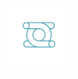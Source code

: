 <div align="center">
<img alt="logo" src="https://raw.githubusercontent.com/anishshettyk/version_1/main/src/images/logo.png" width="100">
</div>
